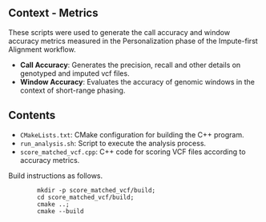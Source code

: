 ## Context - Metrics 
These scripts were used to generate the call accuracy and window accuracy metrics measured in the Personalization phase of the Impute-first Alignment workflow. 
- **Call Accuracy**: Generates the precision, recall and other details on genotyped and imputed vcf files.
- **Window Accuracy**: Evaluates the accuracy of genomic windows in the context of short-range phasing.
## Contents
- `CMakeLists.txt`: CMake configuration for building the C++ program.
- `run_analysis.sh`: Script to execute the analysis process.
- `score_matched_vcf.cpp`: C++ code for scoring VCF files according to accuracy metrics.

Build instructions as follows. 
```
        mkdir -p score_matched_vcf/build;
        cd score_matched_vcf/build;
        cmake ..;
        cmake --build
```
